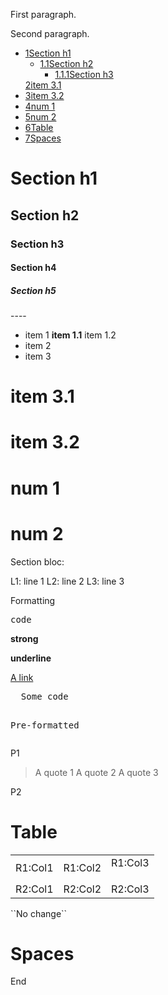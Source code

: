 <p>First paragraph.</p><p>Second paragraph.</p><div class="wiki-toc"><ul class="wiki-toc-entry"><li class="wiki-toc-entry"><a class="wiki-toc-ref" href="#section_1"><span class="wiki-toc-level">1</span><span class="wiki-toc-title">Section h1</span></a><ul class="wiki-toc-entry"><li class="wiki-toc-entry"><a class="wiki-toc-ref" href="#section_1_1"><span class="wiki-toc-level">1.1</span><span class="wiki-toc-title">Section h2</span></a><ul class="wiki-toc-entry"><li class="wiki-toc-entry"><a class="wiki-toc-ref" href="#section_1_1_1"><span class="wiki-toc-level">1.1.1</span><span class="wiki-toc-title">Section h3</span></a></li></ul></li></ul><a class="wiki-toc-ref" href="#section_2"><span class="wiki-toc-level">2</span><span class="wiki-toc-title">item 3.1</span></a></li><li class="wiki-toc-entry"><a class="wiki-toc-ref" href="#section_3"><span class="wiki-toc-level">3</span><span class="wiki-toc-title">item 3.2</span></a></li><li class="wiki-toc-entry"><a class="wiki-toc-ref" href="#section_4"><span class="wiki-toc-level">4</span><span class="wiki-toc-title">num 1</span></a></li><li class="wiki-toc-entry"><a class="wiki-toc-ref" href="#section_5"><span class="wiki-toc-level">5</span><span class="wiki-toc-title">num 2</span></a></li><li class="wiki-toc-entry"><a class="wiki-toc-ref" href="#section_6"><span class="wiki-toc-level">6</span><span class="wiki-toc-title">Table</span></a></li><li class="wiki-toc-entry"><a class="wiki-toc-ref" href="#section_7"><span class="wiki-toc-level">7</span><span class="wiki-toc-title">Spaces</span></a></li></ul></div><h1 id="section_1">Section h1</h1><h2 id="section_1_1">Section h2</h2><h3 id="section_1_1_1">Section h3</h3><h4 id="section_1_1_1_1">Section h4</h4><h5 id="section_1_1_1_1_1">Section h5</h5><p>----</p><ul><li>item 1
<b> item 1.1</b>
 item 1.2
</li><li>item 2
</li><li>item 3
</li></ul><h1 id="section_2">item 3.1</h1><h1 id="section_3">item 3.2</h1><h1 id="section_4">num 1</h1><h1 id="section_5">num 2</h1><p>Section bloc:</p><p> L1: line 1
 L2: line 2
 L3: line 3</p><p>Formatting</p><p><tt>code</tt></p><p><b>strong</b></p><p><b>underline</b></p><p><a href="https://link-url/">A link</a></p><pre>
  Some code

  Pre-formatted
</pre><p>P1</p><blockquote><p>A quote 1
A quote 2
A quote 3</p></blockquote><p>P2</p><h1 id="section_6">Table</h1><table><tr><td> R1:Col1 </td><td>R1:Col2 </td><td>R1:Col3 
</td></tr><tr><td>R2:Col1 </td><td>R2:Col2 </td><td>R2:Col3 </td></tr></table><p>``No change``</p><h1 id="section_7">Spaces</h1><p>End</p>
